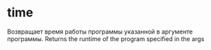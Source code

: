 # time
Возвращает время работы программы указанной в аргументе программы.
Returns the runtime of the program specified in the args
